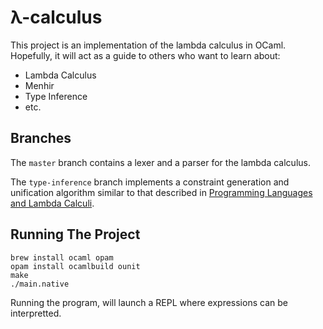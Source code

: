 # λ-calculus
This project is an implementation of the lambda calculus in OCaml. Hopefully, it will act 
as a guide to others who want to learn about:

* Lambda Calculus
* Menhir
* Type Inference
* etc.

## Branches
The `master` branch contains a lexer and a parser for the lambda calculus.

The `type-inference` branch implements a constraint generation and unification algorithm similar to that
described in [Programming Languages and Lambda Calculi](https://www.cs.utah.edu/~mflatt/past-courses/cs7520/public_html/s06/notes.pdf).

## Running The Project

    brew install ocaml opam
    opam install ocamlbuild ounit
    make
    ./main.native

Running the program, will launch a REPL where expressions can be interpretted.
